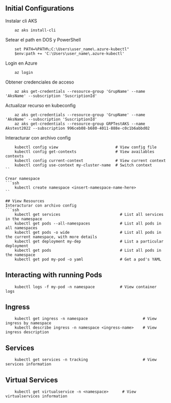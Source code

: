 ## Initial Configurations

Instalar cli AKS
```ssh
	az aks install-cli
```
Setear el path en DOS y PowerShell
```ssh
	set PATH=%PATH%;C:\Users\user_name\.azure-kubectl"
    $env:path += 'C:\Users\user_name\.azure-kubectl'
```
Login en Azure
```ssh
	az login
```
Obtener credenciales de acceso
```ssh
	az aks get-credentials --resource-group 'GrupName' --name 'AksName' --subscription 'SuscriptionId' 
```

Actualizar recurso en kubeconfig
```ssh
	az aks get-credentials --resource-group 'GrupName' --name 'AksName' --subscription 'SuscriptionId' 
	az aks get-credentials --resource-group GRPTestAKS --name Akstest2022 --subscription 996ceb08-b680-4011-888e-c0c1b6abbd02
```

Interacturar con archivo config 
```ssh
	kubectl config view                         # View config file
    kubectl config get-contexts                 # View availables contexts
    kubectl config current-context              # View current context
    kubectl config use-context my-cluster-name  # Switch context
``

Crear namespace
```ssh
	kubectl create namespace <insert-namespace-name-here>
``

## View Resources
Interacturar con archivo config 
```ssh
	kubectl get services                          # List all services in the namespace
    kubectl get pods --all-namespaces             # List all pods in all namespaces
    kubectl get pods -o wide                      # List all pods in the current namespace, with more details
    kubectl get deployment my-dep                 # List a particular deployment
    kubectl get pods                              # List all pods in the namespace
    kubectl get pod my-pod -o yaml                # Get a pod's YAML
```

## Interacting with running Pods

```ssh
	kubectl logs -f my-pod -n namespace           # View container logs
```

## Ingress

```ssh
	kubectl get ingress -n namespace           				# View ingress by namespace
	kubectl describe ingress -n namespace <ingress-name>	# View ingress description
```

## Services
```ssh
	kubectl get services -n tracking           				# View services information
```

## Virtual Services
```ssh
	kubectl get virtualservice -n <namespace>      # View virtualservices information
```
